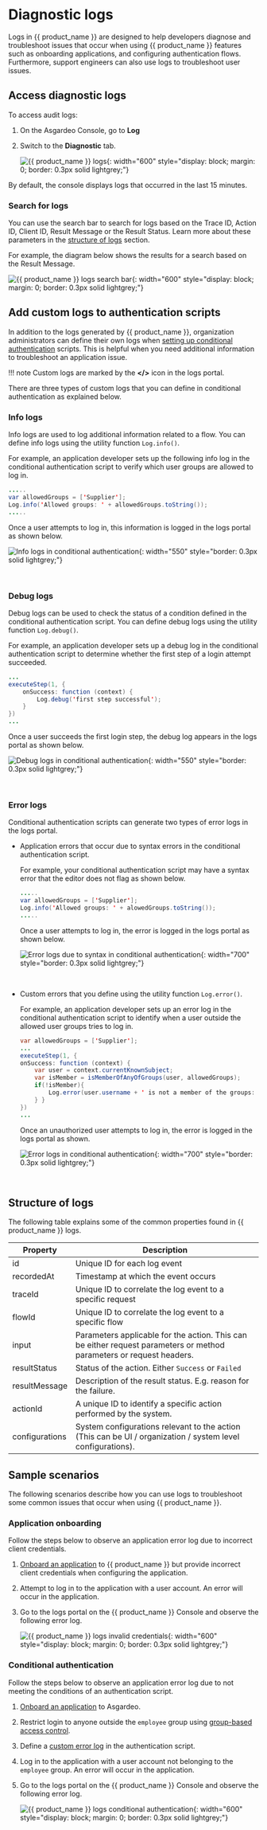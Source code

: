 # Diagnostic logs

Logs in {{ product_name }} are designed to help developers diagnose and troubleshoot issues that occur when using {{ product_name }} features such as onboarding applications, and configuring authentication flows. Furthermore, support engineers can also use logs to troubleshoot user issues.

## Access diagnostic logs

To access audit logs:

1. On the Asgardeo Console, go to **Log**

2. Switch to the **Diagnostic** tab.

    ![{{ product_name }} logs]({{base_path}}/assets/img/guides/logging/diagnostic-logs-display.png){: width="600" style="display: block; margin: 0; border: 0.3px solid lightgrey;"}

By default, the console displays logs that occurred in the last 15 minutes.

### Search for logs

You can use the search bar to search for logs based on the Trace ID, Action ID, Client ID, Result Message or the Result Status. Learn more about these parameters in the [structure of logs](#structure-of-logs) section.

For example, the diagram below shows the results for a search based on the Result Message.

![{{ product_name }} logs search bar]({{base_path}}/assets/img/guides/logging/logs-search-bar.png){: width="600" style="display: block; margin: 0; border: 0.3px solid lightgrey;"}

## Add custom logs to authentication scripts

In addition to the logs generated by {{ product_name }}, organization administrators can define their own logs when [setting up conditional authentication]({{base_path}}/guides/authentication/conditional-auth/) scripts. This is helpful when you need additional information to troubleshoot an application issue.

!!! note
    Custom logs are marked by the **</>** icon in the logs portal.

There are three types of custom logs that you can define in conditional authentication as explained below.

### Info logs

Info logs are used to log additional information related to a flow. You can define info logs using the utility function `Log.info()`.

For example, an application developer sets up the following info log in the conditional authentication script to verify which user groups are allowed to log in.

```java
.....
var allowedGroups = ['Supplier'];
Log.info('Allowed groups: ' + allowedGroups.toString());
.....
```

Once a user attempts to log in, this information is logged in the logs portal as shown below.

![Info logs in conditional authentication]({{base_path}}/assets/img/guides/logging/info-log-conditional-auth.png){: width="550" style="border: 0.3px solid lightgrey;"}

<br>

### Debug logs

Debug logs can be used to check the status of a condition defined in the conditional authentication script. You can define debug logs using the utility function `Log.debug()`.

For example, an application developer sets up a debug log in the conditional authentication script to determine whether the first step of a login attempt succeeded.

```java
...
executeStep(1, {
    onSuccess: function (context) {
        Log.debug('first step successful'); 
    }
})
...
```
Once a user succeeds the first login step, the debug log appears in the logs portal as shown below.

![Debug logs in conditional authentication]({{base_path}}/assets/img/guides/logging/debug-log-conditional-auth.png){: width="550" style="border: 0.3px solid lightgrey;"}

<br>

### Error logs

Conditional authentication scripts can generate two types of error logs in the logs portal.

- Application errors that occur due to syntax errors in the conditional authentication script.

    For example, your conditional authentication script may have a syntax error that the editor does not flag as shown below.
    ```java
    .....
    var allowedGroups = ['Supplier'];
    Log.info('Allowed groups: ' + alowedGroups.toString());
    .....
    ```
    Once a user attempts to log in, the error is logged in the logs portal as shown below.

    ![Error logs due to syntax in conditional authentication]({{base_path}}/assets/img/guides/logging/error-log-syntax-error-conditional-auth.png){: width="700" style="border: 0.3px solid lightgrey;"}

    <br>

- Custom errors that you define using the utility function `Log.error()`.

    For example, an application developer sets up an error log in the conditional authentication script to identify when a user outside the allowed user groups tries to log in.

    ```java
    var allowedGroups = ['Supplier'];
    ...
    executeStep(1, {
    onSuccess: function (context) {
        var user = context.currentKnownSubject;
        var isMember = isMemberOfAnyOfGroups(user, allowedGroups);
        if(!isMember){
            Log.error(user.username + ' is not a member of the groups: ' + allowedGroups.toString());
        } }
    })
    ...
    ```
    Once an unauthorized user attempts to log in, the error is logged in the logs portal as shown.

    ![Error logs in conditional authentication]({{base_path}}/assets/img/guides/logging/error-log-conditional-auth.png){: width="700" style="border: 0.3px solid lightgrey;"}

    <br>

## Structure of logs

The following table explains some of the common properties found in {{ product_name }} logs.

<table>
    <thead>
        <th>Property</th>
        <th>Description</th>
    </thead>
    <tbody>
        <tr>
            <td>id</td>
            <td>Unique ID for each log event</td>
        </tr>
        <tr>
            <td>recordedAt</td>
            <td>Timestamp at which the event occurs</td>
        </tr>
        <tr>
            <td>traceId</td>
            <td>Unique ID to correlate the log event to a specific request</td>
        </tr>
        <tr>
            <td>flowId</td>
            <td>Unique ID to correlate the log event to a specific flow</td>
        </tr>
        <tr>
            <td>input</td>
            <td>Parameters applicable for the action. This can be either request parameters or method parameters or request headers.</td>
        </tr>
        <tr>
            <td>resultStatus</td>
            <td>Status of the action. Either <code>Success</code> or <code>Failed</code></td>
        </tr>
        <tr>
            <td>resultMessage</td>
            <td>Description of the result status. E.g. reason for the failure.</td>
        </tr>
        <tr>
            <td>actionId</td>
            <td>A unique ID to identify a specific action performed by the system.</td>
        </tr>
        <tr>
            <td>configurations</td>
            <td>System configurations relevant to the action (This can be UI / organization / system level configurations).</td>
        </tr>
    </tbody>
</table>

## Sample scenarios

The following scenarios describe how you can use logs to troubleshoot some common issues that occur when using {{ product_name }}.

### Application onboarding

Follow the steps below to observe an application error log due to incorrect client credentials.

1. [Onboard an application]({{base_path}}/get-started/start-integrating-apps/) to {{ product_name }} but provide incorrect client credentials when configuring the application.

2. Attempt to log in to the application with a user account. An error will occur in the application.

3. Go to the logs portal on the {{ product_name }} Console and observe the following error log.

    ![{{ product_name }} logs invalid credentials]({{base_path}}/assets/img/guides/logging/logs-invalid-credentials.png){: width="600" style="display: block; margin: 0; border: 0.3px solid lightgrey;"}

### Conditional authentication

Follow the steps below to observe an application error log due to not meeting the conditions of an authentication script.

1. [Onboard an application]({{base_path}}/get-started/start-integrating-apps/) to Asgardeo.

2. Restrict login to anyone outside the `employee` group using [group-based access control]({{base_path}}/guides/authentication/conditional-auth/group-based-template-access-control/).

3. Define a [custom error log](#error-logs) in the authentication script.

4. Log in to the application with a user account not belonging to the <code>employee</code> group. An error will occur in the application.

5. Go to the logs portal on the {{ product_name }} Console and observe the following error log.

    ![{{ product_name }} logs conditional authentication]({{base_path}}/assets/img/guides/logging/logs-conditional-authentication.png){: width="600" style="display: block; margin: 0; border: 0.3px solid lightgrey;"}